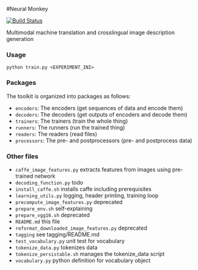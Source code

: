 #Neural Monkey

[![Build Status](https://travis-ci.org/ufal/neuralmonkey.svg?branch=master)](https://travis-ci.org/ufal/neuralmonkey)

Multimodal machine translation and crosslingual image description generation


### Usage

`python train.py <EXPERIMENT_INI>`

### Packages

The toolkit is organized into packages as follows:

- `encoders`: The encoders (get sequences of data and encode them)
- `decoders`: The decoders (get outputs of encoders and decode them)
- `trainers`: The trainers (train the whole thing)
- `runners`: The runners (run the trained thing)
- `readers`: The readers (read files)
- `processors`: The pre- and postprocessors (pre- and postprocess data)

### Other files

- `caffe_image_features.py` extracts features from images using pre-trained network
- `decoding_function.py` todo
- `install_caffe.sh` installs caffe including prerequisites
- `learning_utils.py` logging, header printing, training loop
- `precompute_image_features.py` deprecated
- `prepare_env.sh` self-explaining
- `prepare_vgg16.sh` deprecated
- `README.md` this file
- `reformat_downloaded_image_features.py` deprecated
- `tagging` see tagging/README.md
- `test_vocabulary.py` unit test for vocabulary
- `tokenize_data.py` tokenizes data
- `tokenize_persistable.sh` manages the tokenize_data script
- `vocabulary.py` python definition for vocabulary object
